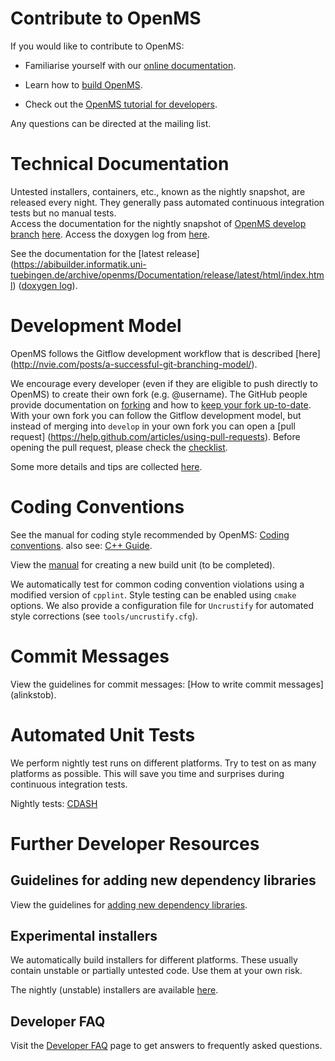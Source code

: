 Contribute to OpenMS
====================

If you would like to contribute to OpenMS:

* Familiarise yourself with our [online documentation](https://abibuilder.informatik.uni-tuebingen.de/archive/openms/Documentation/release/latest/html/index.html).

* Learn how to [build OpenMS](https://github.com/OpenMS/OpenMS/wiki/Building-OpenMS).

* Check out the [OpenMS tutorial for developers](https://abibuilder.informatik.uni-tuebingen.de/archive/openms/Documentation/release/latest/html/OpenMS_tutorial.html).

Any questions can be directed at the mailing list.

# Technical Documentation
Untested installers, containers, etc., known as the nightly snapshot, are released every night. They generally pass automated continuous integration tests but no manual tests.  
Access the documentation for the nightly snapshot of [OpenMS develop branch](https://github.com/OpenMS/OpenMS/tree/develop) [here](https://abibuilder.informatik.uni-tuebingen.de/archive/openms/Documentation/nightly/html/index.html). Access the doxygen log from [here](https://abibuilder.informatik.uni-tuebingen.de/jenkins/job/openms_nightly_packaging/lastBuild/compiler=appleclang-7.3.0,os_label=elcapitan/artifact/build/doc/doxygen/doxygen-error.log).

See the documentation for the [latest release] (https://abibuilder.informatik.uni-tuebingen.de/archive/openms/Documentation/release/latest/html/index.html) ([doxygen log](https://abibuilder.informatik.uni-tuebingen.de/jenkins/job/openms_release_packaging/lastBuild/compiler=appleclang-7.3.0,os_label=elcapitan/artifact/build/doc/doxygen/doxygen-error.log)).

# Development Model

OpenMS follows the Gitflow development workflow that is described [here] (http://nvie.com/posts/a-successful-git-branching-model/).

We encourage every developer (even if they are eligible to push directly to OpenMS) to create their own fork (e.g. @username). The GitHub people provide documentation on [forking](https://help.github.com/articles/fork-a-repo) and how to [keep your fork up-to-date](https://help.github.com/articles/syncing-a-fork). With your own fork you can follow the Gitflow development model, but instead of merging into `develop` in your own fork you can open a [pull request] (https://help.github.com/articles/using-pull-requests). Before opening the pull request, please check the [checklist](alinkstob).

Some more details and tips are collected [here]().

# Coding Conventions

See the manual for coding style recommended by OpenMS: [Coding conventions]().
also see: [C++ Guide]().

View the [manual]() for creating a new build unit (to be completed).

We automatically test for common coding convention violations using a modified version of `cpplint`.
Style testing can be enabled using `cmake` options. We also provide a configuration file for `Uncrustify` for automated style corrections (see `tools/uncrustify.cfg`).

# Commit Messages

View the guidelines for commit messages: [How to write commit messages] (alinkstob).

# Automated Unit Tests

We perform nightly test runs on different platforms. Try to test on as many platforms as possible. This will save you time and surprises during continuous integration tests.

Nightly tests: [CDASH](http://cdash.openms.de/index.php?project=OpenMS)

# Further Developer Resources

## Guidelines for adding new dependency libraries

View the guidelines for [adding new dependency libraries](alinkstob).

## Experimental installers

We automatically build installers for different platforms. These usually contain unstable or partially untested code. Use them at your own risk.

The nightly (unstable) installers are available [here](https://abibuilder.informatik.uni-tuebingen.de/archive/openms/OpenMSInstaller/nightly/).

## Developer FAQ

Visit the [Developer FAQ](developer-faq.rst) page to get answers to frequently asked questions.
